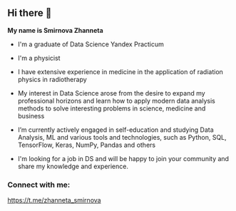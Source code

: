 ## Hi there 👋


**My name is Smirnova Zhanneta**

- I'm a graduate of Data Science Yandex Practicum

- I'm a physicist
  
- I have extensive experience in medicine in the application of radiation physics in radiotherapy
  
- My interest in Data Science arose from the desire to expand my professional horizons and learn how to apply modern data analysis methods to solve interesting problems in science, medicine and business
  
- I’m currently actively engaged in self-education and studying Data Analysis, ML and various tools and technologies, such as Python, SQL, TensorFlow, Keras, NumPy, Pandas and others
  
- I'm looking for a job in DS and will be happy to join your community and share my knowledge and experience.


### Connect with me:
https://t.me/zhanneta_smirnova
